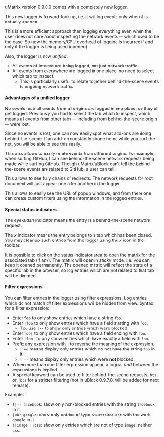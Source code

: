 uMatrix version 0.9.0.0 comes with a completely new logger.

This new logger is forward-looking, i.e. it will log events only when it is actually opened.

This is a more efficient approach than logging everything even when the user does not care about inspecting the network events -- which used to be the case. So now the memory/CPU overhead of logging is incurred if and only if the logger is being used (opened).

Also, the logger is now _unified_:

- All events of interest are being logged, not just network traffic.
- All events from everywhere are logged in one place, no need to select which tab to inspect.
    - This is particularly useful to relate together behind-the-scene events to ongoing network traffic.

#### Advantages of a unified logger

No events lost: all events from all origins are logged in one place, so they all get logged. Previously you had to select the tab which to inspect, which means all events from other tabs -- including from behind-the-scene origin -- were lost.

Since no events is lost, one can now easily spot what add-ons are doing behind-the-scene. If an add-on constantly phone home while you surf the net, you will be able to see this easily.

This also allows to easily relate events from different origins. For example, when surfing GitHub, I can see behind-the-scene network requests being made while surfing GitHub. Though uMatrix/uBlock can't tell the behind-the-scene events are related to GitHub, a user can tell.

This allows to see fully chains of redirects. The network requests for root document will just appear one after another in the logger.

This allows to easily see the URL of popup windows, and from there one can create custom filters using the information in the logged entries.

#### Special status indicators

The _eye-slash_ indicator means the entry is a behind-the-scene network request.

The _x_ indicator means the entry belongs to a tab which has been closed. You may cleanup such entries from the logger using the _x_ icon in the toolbar.

It is possible to click on the status indicator area to open the matrix for the associated tab (if any). The matrix will open in _sticky_ mode, i.e. you can keep it opened permanently. The opened matrix will reflect the state of a specific tab in the browser, so log entries which are not related to that tab will be dimmed.

#### Filter expressions

You can filter entries in the logger using filter expressions. Log entries which do not match _all_ filter expressions will be hidden from view. Syntax for a filter expression:

- Enter `foo` to only show entries which have a string `foo`.
- Enter `|foo` to only show entries which have a field starting with `foo`.
    - Tip: use `|--` to show only entries which were blocked.
- Enter `foo|` to only show entries which have a field ending with `foo`.
- Enter `|foo|` to only show entries which have exactly a field with `foo`.
- Prefix any expression with `!` to reverse the meaning of the expression.
    - `!foo` means display only entries which do not have the string `foo` in it.
    - `!|--` means display only entries which were **not** blocked.
- When more than one filter expression appear, a logical _and_ between the expressions is implied.
- A special keyword can be used to filter behind-the-scene requests: `bts`, or `|bts` for a stricter filtering (not in uBlock 0.9.7.0, will be added for next release).

Examples:

- `!|-- facebook`: show only non-blocked entries with the string `facebook` in it.
- `|xhr google`: show only entries of type `XMLHttpRequest` with the work `google` in it.
- `!|image !|css`: show only entries which are not of type `image`, neither `css`.